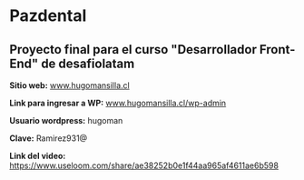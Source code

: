 # Pazdental
## Proyecto final para el curso "Desarrollador Front-End" de desafiolatam

**Sitio web:** www.hugomansilla.cl

**Link para ingresar a WP:** www.hugomansilla.cl/wp-admin

**Usuario wordpress:** hugoman 

**Clave:** Ramirez931@

**Link del video:** https://www.useloom.com/share/ae38252b0e1f44aa965af4611ae6b598
